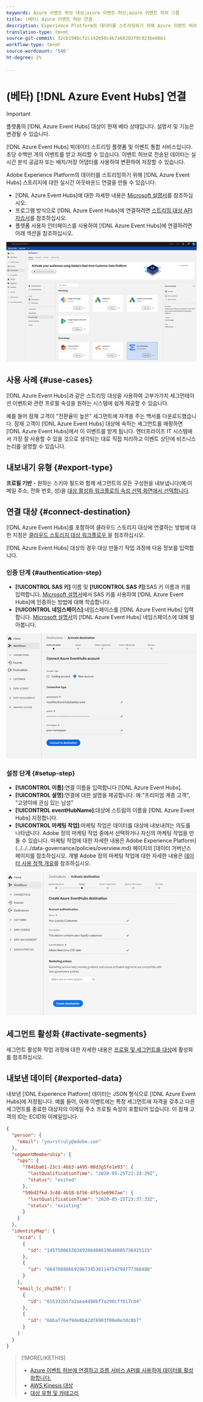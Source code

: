 ```yaml
---
keywords: Azure 이벤트 허브 대상;azure 이벤트 허브;azure 이벤트 하위 그룹
title: (베타) Azure 이벤트 허브 연결
description: Experience Platform의 데이터를 스트리밍하기 위해 Azure 이벤트 허브 저장소에 대한 실시간 아웃바운드 연결을 만듭니다.
translation-type: tm+mt
source-git-commit: 32cb198bcf2c142b50c4b7a60282f0c923be06b1
workflow-type: tm+mt
source-wordcount: '546'
ht-degree: 2%

---
```



# (베타) [!DNL Azure Event Hubs] 연결

>[!IMPORTANT]
>
>플랫폼의 [!DNL Azure Event Hubs] 대상이 현재 베타 상태입니다. 설명서 및 기능은 변경될 수 있습니다.

[!DNL Azure Event Hubs] 빅데이터 스트리밍 플랫폼 및 이벤트 통합 서비스입니다. 초당 수백만 개의 이벤트를 받고 처리할 수 있습니다. 이벤트 허브로 전송된 데이터는 실시간 분석 공급자 또는 배치/저장 어댑터를 사용하여 변환하여 저장할 수 있습니다.

Adobe Experience Platform의 데이터를 스트리밍하기 위해 [!DNL Azure Event Hubs] 스토리지에 대한 실시간 아웃바운드 연결을 만들 수 있습니다.

* [!DNL Azure Event Hubs]에 대한 자세한 내용은 [Microsoft 설명서](https://docs.microsoft.com/en-us/azure/event-hubs/event-hubs-about)를 참조하십시오.
* 프로그램 방식으로 [!DNL Azure Event Hubs]에 연결하려면 [스트리밍 대상 API 자습서](../../api/streaming-destinations.md)를 참조하십시오.
* 플랫폼 사용자 인터페이스를 사용하여 [!DNL Azure Event Hubs]에 연결하려면 아래 섹션을 참조하십시오.

![UI의 AWS Kinesis](../../assets/catalog/cloud-storage/event-hubs/catalog.png)

## 사용 사례 {#use-cases}

[!DNL Azure Event Hubs]과 같은 스트리밍 대상을 사용하여 고부가가치 세그먼테이션 이벤트와 관련 프로필 속성을 원하는 시스템에 쉽게 제공할 수 있습니다.

예를 들어 잠재 고객이 &quot;전환율이 높은&quot; 세그먼트에 자격을 주는 백서를 다운로드했습니다. 잠재 고객이 [!DNL Azure Event Hubs] 대상에 속하는 세그먼트를 매핑하면 [!DNL Azure Event Hubs]에서 이 이벤트를 받게 됩니다. 엔터프라이즈 IT 시스템에서 가장 잘 사용할 수 있을 것으로 생각되는 대로 직접 처리하고 이벤트 상단에 비즈니스 논리를 설명할 수 있습니다.

## 내보내기 유형 {#export-type}

**프로필 기반**  - 원하는 스키마 필드와 함께 세그먼트의 모든 구성원을 내보냅니다(예:이메일 주소, 전화 번호, 성)을  [대상 활성화 워크플로의 속성 선택 화면에서 선택합니다](../../ui/activate-destinations.md#select-attributes).

## 연결 대상 {#connect-destination}

[!DNL Azure Event Hubs]를 포함하여 클라우드 스토리지 대상에 연결하는 방법에 대한 지침은 [클라우드 스토리지 대상 워크플로우 ](./workflow.md)을 참조하십시오.

[!DNL Azure Event Hubs] 대상의 경우 대상 만들기 작업 과정에 다음 정보를 입력합니다.

### 인증 단계 {#authentication-step}

* **[!UICONTROL SAS 키]** 이름 및  **[!UICONTROL SAS 키]**:SAS 키 이름과 키를 입력합니다. [Microsoft 설명서](https://docs.microsoft.com/en-us/azure/event-hubs/authenticate-shared-access-signature)에서 SAS 키를 사용하여 [!DNL Azure Event Hubs]에 인증하는 방법에 대해 학습합니다.
* **[!UICONTROL 네임스페이스]**:네임스페이스를  [!DNL Azure Event Hubs] 입력합니다. [Microsoft 설명서](https://docs.microsoft.com/en-us/azure/event-hubs/event-hubs-create#create-an-event-hubs-namespace)의 [!DNL Azure Event Hubs] 네임스페이스에 대해 알아봅니다.

![인증 단계에서 입력 필요](../../assets/catalog/cloud-storage/event-hubs/authentication.png)

### 설정 단계 {#setup-step}

* **[!UICONTROL 이름]**:연결 이름을 입력합니다 [!DNL Azure Event Hubs].
* **[!UICONTROL 설명]**:연결에 대한 설명을 제공합니다.  예:&quot;프리미엄 계층 고객&quot;, &quot;고양이에 관심 있는 남성&quot;
* **[!UICONTROL eventHubName]**:대상에 스트림의 이름을  [!DNL Azure Event Hubs] 지정합니다.
* **[!UICONTROL 마케팅 작업]**:마케팅 작업은 데이터를 대상에 내보내려는 의도를 나타냅니다. Adobe 정의 마케팅 작업 중에서 선택하거나 자신의 마케팅 작업을 만들 수 있습니다. 마케팅 작업에 대한 자세한 내용은 Adobe Experience Platform](../../../data-governance/policies/overview.md) 페이지의 [데이터 거버넌스 페이지를 참조하십시오. 개별 Adobe 정의 마케팅 작업에 대한 자세한 내용은 [데이터 사용 정책 개요](../../../data-governance/policies/overview.md)를 참조하십시오.

![설정 단계에 필요한 데이터](../../assets/catalog/cloud-storage/event-hubs/setup.png)

## 세그먼트 활성화 {#activate-segments}

세그먼트 활성화 작업 과정에 대한 자세한 내용은 [프로필 및 세그먼트를 대상](../../ui/activate-destinations.md)에 활성화를 참조하십시오.

## 내보낸 데이터 {#exported-data}

내보낸 [!DNL Experience Platform] 데이터는 JSON 형식으로 [!DNL Azure Event Hubs]에 저장됩니다. 예를 들어, 아래 이벤트에는 특정 세그먼트에 자격을 갖추고 다른 세그먼트를 종료한 대상자의 이메일 주소 프로필 속성이 포함되어 있습니다. 이 잠재 고객의 ID는 ECID와 이메일입니다.

```json
{
  "person": {
    "email": "yourstruly@adobe.con"
  },
  "segmentMembership": {
    "ups": {
      "7841ba61-23c1-4bb3-a495-00d3g5fe1e93": {
        "lastQualificationTime": "2020-05-25T21:24:39Z",
        "status": "exited"
      },
      "59bd2fkd-3c48-4b18-bf56-4f5c5e6967ae": {
        "lastQualificationTime": "2020-05-25T23:37:33Z",
        "status": "existing"
      }
    }
  },
  "identityMap": {
    "ecid": [
      {
        "id": "14575006536349286404619648085736425115"
      },
      {
        "id": "66478888669296734530114754794777368480"
      }
    ],
    "email_lc_sha256": [
      {
        "id": "655332b5fa2aea4498bf7a290cff017cb4"
      },
      {
        "id": "66baf76ef9de8b42df8903f00e0e3dc0b7"
      }
    ]
  }
}
```


>[!MORELIKETHIS]
>
>* [Azure 이벤트 허브에 연결하고 흐름 서비스 API를 사용하여 데이터를 활성화합니다.](../../api/streaming-destinations.md)
>* [AWS Kinesis 대상](./amazon-kinesis.md)
>* [대상 유형 및 카테고리](../../destination-types.md)